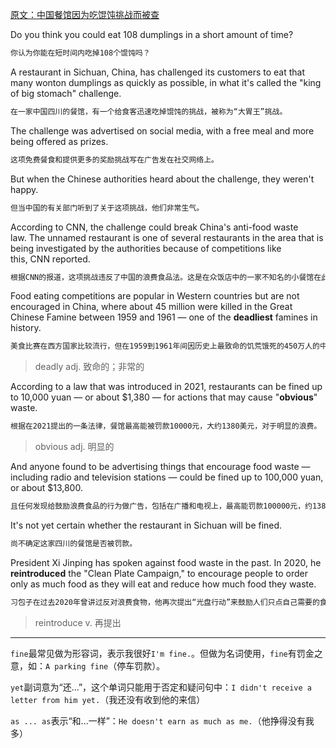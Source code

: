 [原文：中国餐馆因为吃馄饨挑战而被查](https://engoo.com/app/daily-news/article/restaurant-in-china-investigated-for-dumpling-challenge/qCySiB8uEe6Nm-cEolKr7Q)

Do you think you could eat 108 dumplings in a short amount of time?

```txt
你认为你能在短时间内吃掉108个馄饨吗？
```

A restaurant in Sichuan, China, has challenged its customers to eat that many wonton dumplings as quickly as possible, in what it's called the "king of big stomach" challenge.

```txt
在一家中国四川的餐馆，有一个给食客迅速吃掉馄饨的挑战，被称为“大胃王”挑战。
```

The challenge was advertised on social media, with a free meal and more being offered as prizes.

```txt
这项免费餐食和提供更多的奖励挑战写在广告发在社交网络上。
```

But when the Chinese authorities heard about the challenge, they weren't happy.

```txt
但当中国的有关部门听到了关于这项挑战，他们非常生气。
```

According to CNN, the challenge could break China's anti-food waste law. The unnamed restaurant is one of several restaurants in the area that is being investigated by the authorities because of competitions like this, CNN reported.

```txt
根据CNN的报道，这项挑战违反了中国的浪费食品法。这是在众饭店中的一家不知名的小餐馆在此地方被有关部门调查的店之一。
```

Food eating competitions are popular in Western countries but are not encouraged in China, where about 45 million were killed in the Great Chinese Famine between 1959 and 1961 — one of the **deadliest** famines in history.

```txt
美食比赛在西方国家比较流行，但在1959到1961年间因历史上最致命的饥荒饿死的450万人的中国并不被鼓励。
```

> deadly adj. 致命的；非常的

According to a law that was introduced in 2021, restaurants can be fined up to 10,000 yuan — or about $1,380 — for actions that may cause "**obvious**" waste.

```txt
根据在2021提出的一条法律，餐馆最高能被罚款10000元，大约1380美元，对于明显的浪费。
```

> obvious adj. 明显的

And anyone found to be advertising things that encourage food waste — including radio and television stations — could be fined up to 100,000 yuan, or about $13,800.

```txt
且任何发现给鼓励浪费食品的行为做广告，包括在广播和电视上，最高能罚款100000元，约13800美元。
```

It's not yet certain whether the restaurant in Sichuan will be fined.

```txt
尚不确定这家四川的餐馆是否被罚款。
```

President Xi Jinping has spoken against food waste in the past. In 2020, he **reintroduced** the "Clean Plate Campaign," to encourage people to order only as much food as they will eat and reduce how much food they waste.

```txt
习包子在过去2020年曾讲过反对浪费食物，他再次提出“光盘行动”来鼓励人们只点自己需要的食品，以减少浪费食物。
```

> reintroduce v. 再提出

------

`fine`最常见做为形容词，表示我很好`I'm fine.`。但做为名词使用，`fine`有罚金之意，如：`A parking fine`（停车罚款）。

`yet`副词意为“还...”，这个单词只能用于否定和疑问句中：`I didn't receive a letter from him yet.`（我还没有收到他的来信）

`as ... as`表示“和...一样”：`He doesn't earn as much as me.`（他挣得没有我多）